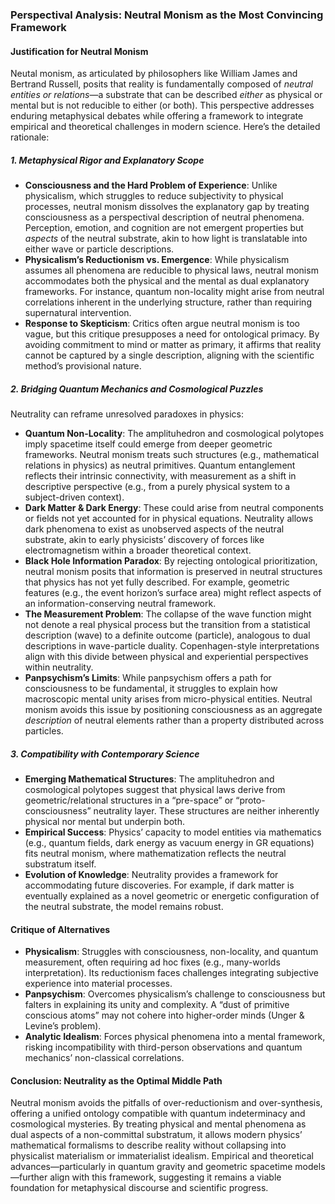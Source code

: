 
### Perspectival Analysis: Neutral Monism as the Most Convincing Framework

#### **Justification for Neutral Monism**
Neutal monism, as articulated by philosophers like William James and Bertrand Russell, posits that reality is fundamentally composed of *neutral entities or relations*—a substrate that can be described *either* as physical or mental but is not reducible to either (or both). This perspective addresses enduring metaphysical debates while offering a framework to integrate empirical and theoretical challenges in modern science. Here’s the detailed rationale:

##### **1. Metaphysical Rigor and Explanatory Scope**
- **Consciousness and the Hard Problem of Experience**: Unlike physicalism, which struggles to reduce subjectivity to physical processes, neutral monism dissolves the explanatory gap by treating consciousness as a perspectival description of neutral phenomena. Perception, emotion, and cognition are not emergent properties but *aspects* of the neutral substrate, akin to how light is translatable into either wave or particle descriptions.
- **Physicalism’s Reductionism vs. Emergence**: While physicalism assumes all phenomena are reducible to physical laws, neutral monism accommodates both the physical and the mental as dual explanatory frameworks. For instance, quantum non-locality might arise from neutral correlations inherent in the underlying structure, rather than requiring supernatural intervention.
- **Response to Skepticism**: Critics often argue neutral monism is too vague, but this critique presupposes a need for ontological primacy. By avoiding commitment to mind or matter as primary, it affirms that reality cannot be captured by a single description, aligning with the scientific method’s provisional nature.

##### **2. Bridging Quantum Mechanics and Cosmological Puzzles**
Neutrality can reframe unresolved paradoxes in physics:
- **Quantum Non-Locality**: The amplituhedron and cosmological polytopes imply spacetime itself could emerge from deeper geometric frameworks. Neutral monism treats such structures (e.g., mathematical relations in physics) as neutral primitives. Quantum entanglement reflects their intrinsic connectivity, with measurement as a shift in descriptive perspective (e.g., from a purely physical system to a subject-driven context).
- **Dark Matter & Dark Energy**: These could arise from neutral components or fields not yet accounted for in physical equations. Neutrality allows dark phenomena to exist as unobserved aspects of the neutral substrate, akin to early physicists’ discovery of forces like electromagnetism within a broader theoretical context.
- **Black Hole Information Paradox**: By rejecting ontological prioritization, neutral monism posits that information is preserved in neutral structures that physics has not yet fully described. For example, geometric features (e.g., the event horizon’s surface area) might reflect aspects of an information-conserving neutral framework.
- **The Measurement Problem**: The collapse of the wave function might not denote a real physical process but the transition from a statistical description (wave) to a definite outcome (particle), analogous to dual descriptions in wave-particle duality. Copenhagen-style interpretations align with this divide between physical and experiential perspectives within neutrality.
- **Panpsychism’s Limits**: While panpsychism offers a path for consciousness to be fundamental, it struggles to explain how macroscopic mental unity arises from micro-physical entities. Neutral monism avoids this issue by positioning consciousness as an aggregate *description* of neutral elements rather than a property distributed across particles.

##### **3. Compatibility with Contemporary Science**
- **Emerging Mathematical Structures**: The amplituhedron and cosmological polytopes suggest that physical laws derive from geometric/relational structures in a “pre-space” or “proto-consciousness” neutrality layer. These structures are neither inherently physical nor mental but underpin both.
- **Empirical Success**: Physics’ capacity to model entities via mathematics (e.g., quantum fields, dark energy as vacuum energy in GR equations) fits neutral monism, where mathematization reflects the neutral substratum itself.
- **Evolution of Knowledge**: Neutrality provides a framework for accommodating future discoveries. For example, if dark matter is eventually explained as a novel geometric or energetic configuration of the neutral substrate, the model remains robust.

#### **Critique of Alternatives**
- **Physicalism**: Struggles with consciousness, non-locality, and quantum measurement, often requiring ad hoc fixes (e.g., many-worlds interpretation). Its reductionism faces challenges integrating subjective experience into material processes.
- **Panpsychism**: Overcomes physicalism’s challenge to consciousness but falters in explaining its unity and complexity. A “dust of primitive conscious atoms” may not cohere into higher-order minds (Unger & Levine’s problem).
- **Analytic Idealism**: Forces physical phenomena into a mental framework, risking incompatibility with third-person observations and quantum mechanics’ non-classical correlations.

#### **Conclusion: Neutrality as the Optimal Middle Path**
Neutral monism avoids the pitfalls of over-reductionism and over-synthesis, offering a unified ontology compatible with quantum indeterminacy and cosmological mysteries. By treating physical and mental phenomena as dual aspects of a non-committal substratum, it allows modern physics’ mathematical formalisms to describe reality without collapsing into physicalist materialism or immaterialist idealism. Empirical and theoretical advances—particularly in quantum gravity and geometric spacetime models—further align with this framework, suggesting it remains a viable foundation for metaphysical discourse and scientific progress.